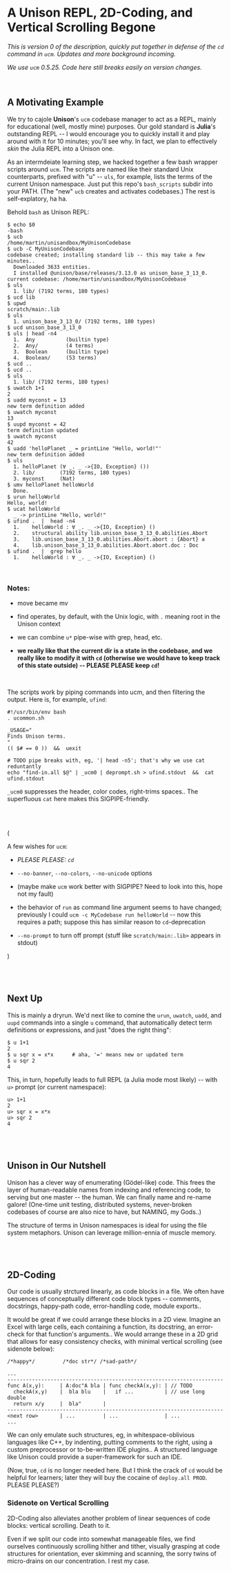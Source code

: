 # A Unison REPL, 2D-Coding, and Vertical Scrolling Begone

*This is version 0 of the description, quickly put together in defense of the `cd` command in `ucm`. Updates and more background incoming.*

*We use `ucm` 0.5.25. Code here still breaks easily on version changes.*

<br>

## A Motivating Example

We try to cajole **Unison**'s `ucm` codebase manager to act as a REPL, mainly for educational (well, mostly mine) purposes. Our gold standard is **Julia**'s outstanding REPL -- I would encourage you to quickly install it and play around with it for 10 minutes; you'll see why. In fact, we plan to effectively *skin* the Julia REPL into a Unison one.

As an intermdeiate learning step, we hacked together a few bash wrapper scripts around `ucm`. The scripts are named like their standard Unix counterparts, prefixed with "u" -- `uls`, for example, lists the terms of the current Unison namespace. Just put this repo's `bash_scripts` subdir into your PATH. (The "new" `ucb` creates and activates codebases.) The rest is self-explatory, ha ha.

Behold `bash` as Unison REPL:

```
$ echo $0
-bash
$ ucb
/home/martin/unisandbox/MyUnisonCodebase
$ ucb -C MyUnisonCodebase
codebase created; installing standard lib -- this may take a few minutes..
  Downloaded 3633 entities.
  I installed @unison/base/releases/3.13.0 as unison_base_3_13_0.
current codebase: /home/martin/unisandbox/MyUnisonCodebase
$ uls
  1. lib/ (7192 terms, 180 types)
$ ucd lib
$ upwd
scratch/main:.lib
$ uls
  1. unison_base_3_13_0/ (7192 terms, 180 types)
$ ucd unison_base_3_13_0
$ uls | head -n4
  1.  Any          (builtin type)
  2.  Any/         (4 terms)
  3.  Boolean      (builtin type)
  4.  Boolean/     (53 terms)
$ ucd ..
$ ucd ..
$ uls
  1. lib/ (7192 terms, 180 types)
$ uwatch 1+1
2
$ uadd myconst = 13
new term definition added
$ uwatch myconst
13
$ uupd myconst = 42
term definition updated
$ uwatch myconst
42
$ uadd 'helloPlanet _ = printLine "Hello, world!"'
new term definition added
$ uls
  1. helloPlanet (∀ _. _ ->{IO, Exception} ())
  2. lib/        (7192 terms, 180 types)
  3. myconst     (Nat)
$ umv helloPlanet helloWorld
  Done.
$ urun helloWorld
Hello, world!
$ ucat helloWorld
  _ -> printLine "Hello, world!"
$ ufind .  |  head -n4
  1.    helloWorld : ∀ _. _ ->{IO, Exception} ()
  2.    structural ability lib.unison_base_3_13_0.abilities.Abort
  3.    lib.unison_base_3_13_0.abilities.Abort.abort : {Abort} a
  4.    lib.unison_base_3_13_0.abilities.Abort.abort.doc : Doc
$ ufind .  |  grep hello
  1.    helloWorld : ∀ _. _ ->{IO, Exception} ()
```

<br>

### Notes:

* move became mv

* find operates, by default, with the Unix logic, with `.` meaning root in the Unison context

* we can combine `u*` pipe-wise with grep, head, etc.

* **we really like that the current dir is a state in the codebase, and we really like to modify it with `cd` (otherwise we would have to keep track of this state outside) -- PLEASE PLEASE keep `cd`!**

<br>

The scripts work by piping commands into ucm, and then filtering the output. Here is, for example, `ufind`:

```
#!/usr/bin/env bash
. ucommon.sh

_USAGE="
Finds Unison terms.
"
(( $# == 0 ))  &&  uexit

# TODO pipe breaks with, eg, '| head -n5'; that's why we use cat reduntantly
echo "find-in.all $@" | _ucm0 | deprompt.sh > ufind.stdout  &&  cat ufind.stdout
```

`_ucm0` suppresses the header, color codes, right-trims spaces.. The superfluous `cat` here makes this SIGPIPE-friendly.

<br>
<br>

(

A few wishes for `ucm`:

* *PLEASE PLEASE: `cd`*

* `--no-banner`, `--no-colors`, `--no-unicode` options

* (maybe make `ucm` work better with SIGPIPE? Need to look into this, hope not my fault)

* the behavior of `run` as command line argument seems to have changed; previously I could `ucm -c MyCodebase run helloWorld` -- now this requires a path; suppose this has similar reason to `cd`-deprecation

* `--no-prompt` to turn off prompt (stuff like `scratch/main:.lib>` appears in stdout)

)

<br>
<br>

## Next Up

This is mainly a dryrun. We'd next like to comine the `urun`, `uwatch`, `uadd`, and `uupd` commands into a single `u` command, that automatically detect term definitions or expressions, and just "does the right thing":

```
$ u 1+1
2
$ u sqr x = x*x      # aha, '=' means new or updated term
$ u sqr 2
4
```

This, in turn, hopefully leads to full REPL (a Julia mode most likely) -- with `u>` prompt (or current namespace):

```
u> 1+1
2
u> sqr x = x*x
u> sqr 2
4
```

<br>
<br>

## Unison in Our Nutshell

Unison has a clever way of enumerating (Gödel-like) code. This frees the layer of human-readable names from indexing and referencing code, to serving but one master -- the human. We can finally name and re-name galore! (One-time unit testing, distributed systems, never-broken codebases of course are also nice to have, but NAMING, my Gods..)

The structure of terms in Unison namespaces is ideal for using the file system metaphors. Unison can leverage million-ennia of muscle memory.

<br>
<br>

## 2D-Coding

Our code is usually strctured linearly, as code blocks in a file. We often have sequences of conceptually different code block types -- comments, docstrings, happy-path code, error-handling code, module exports..

It would be great if we could arrange these blocks in a 2D view. Imagine an Excel with large cells, each containing a function, its docstring, an error-check for that function's arguments.. We would arrange these in a 2D grid that allows for easy consistency checks, with minimal vertical scrolling (see sidenote below):

```
/*happy*/         /*doc str*/ /*sad-path*/

...
----------------------------------------------------------------------
func A(x,y):     | A:doc"A bla | func checkA(x,y): | // TODO
  checkA(x,y)    |  bla blu    |   if ...          | // use long double
  return x/y     |  bla"       |
----------------------------------------------------------------------
<next row>       | ...         | ...               | ...
...
```

We can only emulate such structures, eg, in whitespace-oblivious languages like C++, by indenting, putting comments to the right, using a custom preprocessor or to-be-written IDE plugins.. A structured language like Unison could provide a super-framework for such an IDE.

(Now, true, `cd` is no longer needed here. But I think the crack of `cd` would be helpful for learners; later they will buy the cocaine of `deploy.all PROD`. PLEASE PLEASE?)


### Sidenote on Vertical Scrolling

2D-Coding also alleviates another problem of linear sequences of code blocks: vertical scrolling. Death to it.

Even if we split our code into somewhat manageable files, we find ourselves continuously scrolling hither and tither, visually grasping at code structures for orientation, ever skimming and scanning, the sorry twins of micro-drains on our concentration. I rest my case.

